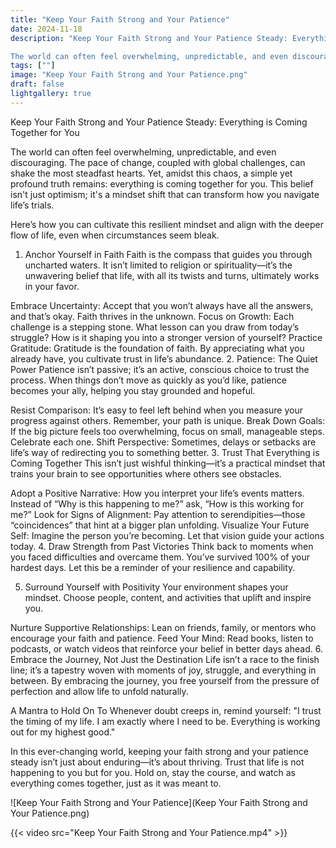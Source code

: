 ```yaml
---
title: "Keep Your Faith Strong and Your Patience"
date: 2024-11-18
description: "Keep Your Faith Strong and Your Patience Steady: Everything is Coming Together for You

The world can often feel overwhelming, unpredictable, and even discouraging"
tags: [""]
image: "Keep Your Faith Strong and Your Patience.png"
draft: false
lightgallery: true
---
```


Keep Your Faith Strong and Your Patience Steady: Everything is Coming Together for You

The world can often feel overwhelming, unpredictable, and even discouraging. The pace of change, coupled with global challenges, can shake the most steadfast hearts. Yet, amidst this chaos, a simple yet profound truth remains: everything is coming together for you. This belief isn't just optimism; it's a mindset shift that can transform how you navigate life’s trials.

Here’s how you can cultivate this resilient mindset and align with the deeper flow of life, even when circumstances seem bleak.

1. Anchor Yourself in Faith
Faith is the compass that guides you through uncharted waters. It isn’t limited to religion or spirituality—it’s the unwavering belief that life, with all its twists and turns, ultimately works in your favor.

Embrace Uncertainty: Accept that you won’t always have all the answers, and that’s okay. Faith thrives in the unknown.
Focus on Growth: Each challenge is a stepping stone. What lesson can you draw from today’s struggle? How is it shaping you into a stronger version of yourself?
Practice Gratitude: Gratitude is the foundation of faith. By appreciating what you already have, you cultivate trust in life’s abundance.
2. Patience: The Quiet Power
Patience isn’t passive; it’s an active, conscious choice to trust the process. When things don’t move as quickly as you’d like, patience becomes your ally, helping you stay grounded and hopeful.

Resist Comparison: It’s easy to feel left behind when you measure your progress against others. Remember, your path is unique.
Break Down Goals: If the big picture feels too overwhelming, focus on small, manageable steps. Celebrate each one.
Shift Perspective: Sometimes, delays or setbacks are life’s way of redirecting you to something better.
3. Trust That Everything is Coming Together
This isn’t just wishful thinking—it’s a practical mindset that trains your brain to see opportunities where others see obstacles.

Adopt a Positive Narrative: How you interpret your life’s events matters. Instead of “Why is this happening to me?” ask, “How is this working for me?”
Look for Signs of Alignment: Pay attention to serendipities—those “coincidences” that hint at a bigger plan unfolding.
Visualize Your Future Self: Imagine the person you’re becoming. Let that vision guide your actions today.
4. Draw Strength from Past Victories
Think back to moments when you faced difficulties and overcame them. You’ve survived 100% of your hardest days. Let this be a reminder of your resilience and capability.

5. Surround Yourself with Positivity
Your environment shapes your mindset. Choose people, content, and activities that uplift and inspire you.

Nurture Supportive Relationships: Lean on friends, family, or mentors who encourage your faith and patience.
Feed Your Mind: Read books, listen to podcasts, or watch videos that reinforce your belief in better days ahead.
6. Embrace the Journey, Not Just the Destination
Life isn’t a race to the finish line; it’s a tapestry woven with moments of joy, struggle, and everything in between. By embracing the journey, you free yourself from the pressure of perfection and allow life to unfold naturally.

A Mantra to Hold On To
Whenever doubt creeps in, remind yourself:
"I trust the timing of my life. I am exactly where I need to be. Everything is working out for my highest good."

In this ever-changing world, keeping your faith strong and your patience steady isn’t just about enduring—it’s about thriving. Trust that life is not happening to you but for you. Hold on, stay the course, and watch as everything comes together, just as it was meant to.

![Keep Your Faith Strong and Your Patience](Keep Your Faith Strong and Your Patience.png)

{{< video src="Keep Your Faith Strong and Your Patience.mp4" >}}
